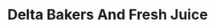 ---
title: "Delta Bakers And Fresh Juice"
url: /thiruvananthapuram/delta-bakers-and-fresh-juice/
shop: Bäckerei
---